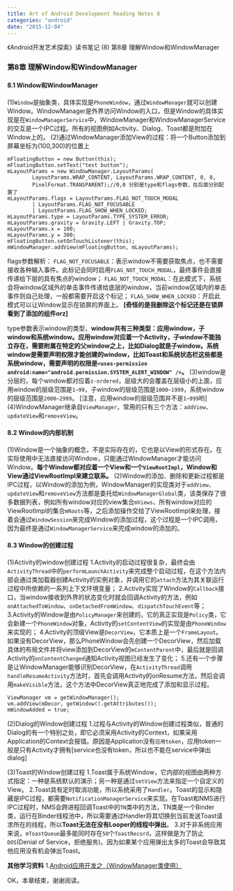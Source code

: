 ```yaml
---
title: Art of Android Development Reading Notes 8
categories: "android"
date: "2015-12-04"
---
```

《Android开发艺术探索》读书笔记 (8) 第8章 理解Window和WindowManager <!--more-->

### 第8章 理解Window和WindowManager
#### 8.1 Window和WindowManager
(1)`Window`是抽象类，具体实现是`PhoneWindow`，通过`WindowManager`就可以创建Window。WindowManager是外界访问Window的入口，但是Window的具体实现是在`WindowManagerService`中，WindowManager和WindowManagerService的交互是一个IPC过程。所有的视图例如Activity、Dialog、Toast都是附加在Window上的。
(2)通过WindowManager添加View的过程：将一个Button添加到屏幕坐标为(100,300)的位置上
```
mFloatingButton = new Button(this);
mFloatingButton.setText("test button");
mLayoutParams = new WindowManager.LayoutParams(
        LayoutParams.WRAP_CONTENT, LayoutParams.WRAP_CONTENT, 0, 0,
        PixelFormat.TRANSPARENT);//0,0 分别是type和flags参数，在后面分别配置了
mLayoutParams.flags = LayoutParams.FLAG_NOT_TOUCH_MODAL
        | LayoutParams.FLAG_NOT_FOCUSABLE
        | LayoutParams.FLAG_SHOW_WHEN_LOCKED;
mLayoutParams.type = LayoutParams.TYPE_SYSTEM_ERROR;
mLayoutParams.gravity = Gravity.LEFT | Gravity.TOP;
mLayoutParams.x = 100;
mLayoutParams.y = 300;
mFloatingButton.setOnTouchListener(this);
mWindowManager.addView(mFloatingButton, mLayoutParams);
```
flags参数解析：
`FLAG_NOT_FOCUSABLE`：表示window不需要获取焦点，也不需要接收各种输入事件。此标记会同时启用`FLAG_NOT_TOUCH_MODAL`，最终事件会直接传递给下层的具有焦点的window；
`FLAG_NOT_TOUCH_MODAL`：在此模式下，系统会将window区域外的单击事件传递给底层的window，当前window区域内的单击事件则自己处理，一般都需要开启这个标记；
`FLAG_SHOW_WHEN_LOCKED`：开启此模式可以让Window显示在锁屏的界面上。  **[奇怪的是我删除这个标记还是在锁屏看到了添加的组件orz]**

type参数表示window的类型，**window共有三种类型：应用window，子window和系统window。应用window对应着一个Activity，子window不能独立存在，需要附属在特定的父window之上，比如Dialog就是子window。系统window是需要声明权限才能创建的window，比如Toast和系统状态栏这些都是系统window，需要声明的权限是`<uses-permission android:name="android.permission.SYSTEM_ALERT_WINDOW" />`。**
(3)window是分层的，每个window都对应着`z-ordered`，层级大的会覆盖在层级小的上面，应用window的层级范围是`1~99`，子window的层级范围是`1000~1999`，系统window的层级范围是`2000~2999`。
[注意，应用window的层级范围并不是`1~999`哟]
(4)WindowManager继承自`ViewManager`，常用的只有三个方法：`addView`、`updateView`和`removeView`。

#### 8.2 Window的内部机制
(1)Window是一个抽象的概念，不是实际存在的，它也是以View的形式存在。在实际使用中无法直接访问Window，只能通过WindowManager才能访问Window。**每个Window都对应着一个View和一个`ViewRootImpl`，Window和View通过ViewRootImpl来建立联系。**
(2)Window的添加、删除和更新过程都是IPC过程，以Window的添加为例，WindowManager的实现类对于`addView`、`updateView`和`removeView`方法都是委托给`WindowManagerGlobal`类，该类保存了很多数据列表，例如所有window对应的view集合`mViews`、所有window对应的ViewRootImpl的集合`mRoots`等，之后添加操作交给了ViewRootImpl来处理，接着会通过`WindowSession`来完成Window的添加过程，这个过程是一个IPC调用，因为最终是通过`WindowManagerService`来完成window的添加的。

#### 8.3 Window的创建过程
(1)Activity的window创建过程
1.Activity的启动过程很复杂，最终会由`ActivityThread`中的`performLaunchActivity`来完成整个启动过程，在这个方法内部会通过类加载器创建Activity的实例对象，并调用它的`attach`方法为其关联运行过程中所依赖的一系列上下文环境变量；
2.Activity实现了Window的`Callback`接口，当window接收到外界的状态变化时就会回调Activity的方法，例如`onAttachedToWindow`、`onDetachedFromWindow`、`dispatchTouchEvent`等；
3.Activity的Window是由`PolicyManager`来创建的，它的真正实现是`Policy`类，它会新建一个`PhoneWindow`对象，Activity的`setContentView`的实现是由`PhoneWindow`来实现的；
4.Activity的顶级View是`DecorView`，它本质上是一个`FrameLayout`。如果没有DecorView，那么PhoneWindow会先创建一个DecorView，然后加载具体的布局文件并将view添加到DecorView的`mContentParent`中，最后就是回调Activity的`onContentChanged`通知Activity视图已经发生了变化；
5.还有一个步骤是让WindowManager能够识别DecorView，在`ActivityThread`调用`handleResumeActivity`方法时，首先会调用Activity的onResume方法，然后会调用`makeVisible`方法，这个方法中DecorView真正地完成了添加和显示过程。
```
ViewManager vm = getWindowManager();
vm.addView(mDecor, getWindow().getAttributes());
mWindowAdded = true;
```
(2)Dialog的Window创建过程
1.过程与Activity的Window创建过程类似，普通的Dialog的有一个特别之处，即它必须采用Activity的Context，如果采用Application的Context会报错。原因是Application没有`应用token`，应用token一般是只有Activity才拥有[service也没有token，所以也不能在service中弹出dialog]

(3)Toast的Window创建过程
1.Toast属于系统Window，它内部的视图由两种方式指定：一种是系统默认的演示；另一种是通过`setView`方法来指定一个自定义的View。
2.Toast具有定时取消功能，所以系统采用了`Handler`。Toast的显示和隐藏是IPC过程，都需要`NotificationManagerService`来实现。在Toast和NMS进行IPC过程时，NMS会跨进程回调Toast中的`TN`类中的方法，TN类是一个Binder类，运行在Binder线程池中，所以需要通过Handler将其切换到当前发送Toast请求所在的线程，所以**Toast无法在没有Looper的线程中弹出**。
3.对于非系统应用来说，`mToastQueue`最多能同时存在`50`个`ToastRecord`，这样做是为了防止`DOS`(Denial of Service，拒绝服务)。因为如果某个应用弹出太多的Toast会导致其他应用没有机会弹出Toast。

**其他学习资料**
1.[Android应用开发之（WindowManager类使用）](http://blog.csdn.net/wang_shaner/article/details/8596380)

OK，本章结束，谢谢阅读。


